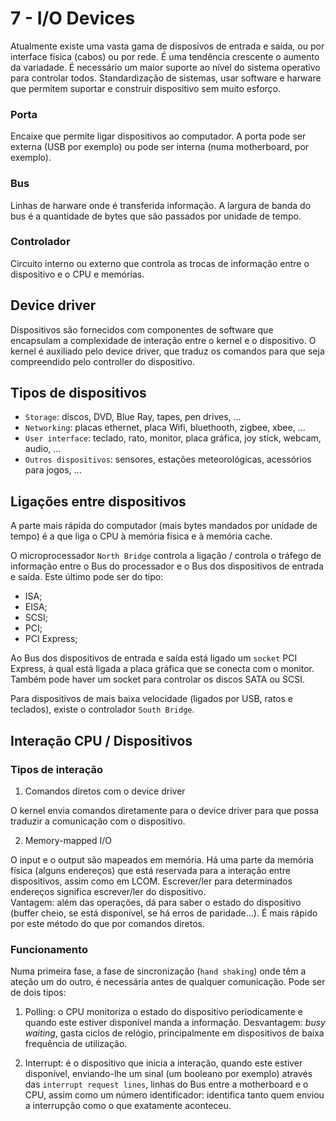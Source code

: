 # 7 - I/O Devices

Atualmente existe uma vasta gama de disposivos de entrada e saída, ou por interface física (cabos) ou por rede. É uma tendência crescente o aumento da variadade. É necessário um maior suporte ao nível do sistema operativo para controlar todos. Standardização de sistemas, usar software e harware que permitem suportar e construir dispositivo sem muito esforço.  

### Porta

Encaixe que permite ligar dispositivos ao computador. A porta pode ser externa (USB por exemplo) ou pode ser interna (numa motherboard, por exemplo).

### Bus

Linhas de harware onde é transferida informação. A largura de banda do bus é a quantidade de bytes que são passados por unidade de tempo.

### Controlador

Circuito interno ou externo que controla as trocas de informação entre o dispositivo e o CPU e memórias. 

## Device driver

Dispositivos são fornecidos com componentes de software que encapsulam a complexidade de interação entre o kernel e o dispositivo. O kernel é auxiliado pelo device driver, que traduz os comandos para que seja compreendido pelo controller do dispositivo.

## Tipos de dispositivos

- `Storage`: discos, DVD, Blue Ray, tapes, pen drives, ...
- `Networking`: placas ethernet, placa Wifi, bluethooth, zigbee, xbee, ...
- `User interface`: teclado, rato, monitor, placa gráfica, joy stick, webcam, audio, ...
- `Outros dispositivos`: sensores, estações meteorológicas, acessórios para jogos, ...

## Ligações entre dispositivos

A parte mais rápida do computador (mais bytes mandados por unidade de tempo) é a que liga o CPU à memória física e à memória cache. 

O microprocessador `North Bridge` controla a ligação / controla o tráfego de informação entre o Bus do processador e o Bus dos dispositivos de entrada e saída. Este último pode ser do tipo:
- ISA;
- EISA;
- SCSI;
- PCI;
- PCI Express;

Ao Bus dos dispositivos de entrada e saída está ligado um `socket` PCI Express, à qual está ligada a placa gráfica que se conecta com o monitor. Também pode haver um socket para controlar os discos SATA ou SCSI.

Para dispositivos de mais baixa velocidade (ligados por USB, ratos e teclados), existe o controlador `South Bridge`.

## Interação CPU / Dispositivos

### Tipos de interação

1. Comandos diretos com o device driver

O kernel envia comandos diretamente para o device driver para que possa traduzir a comunicação com o dispositivo.

2. Memory-mapped I/O

O input e o output são mapeados em memória. Há uma parte da memória física (alguns endereços) que está reservada para a interação entre dispositivos, assim como em LCOM. Escrever/ler para determinados endereços significa escrever/ler do dispositivo.<br>
Vantagem: além das operações, dá para saber o estado do dispositivo (buffer cheio, se está disponível, se há erros de paridade...). É mais rápido por este método do que por comandos diretos.

### Funcionamento

Numa primeira fase, a fase de sincronização (`hand shaking`) onde têm a ateção um do outro, é necessária antes de qualquer comunicação. Pode ser de dois tipos:

1. Polling: o CPU monitoriza o estado do dispositivo periodicamente e quando este estiver disponível manda a informação. Desvantagem: *busy waiting*, gasta ciclos de relógio, principalmente em dispositivos de baixa frequência de utilização.

2. Interrupt: é o dispositivo que inicia a interação, quando este estiver disponível, enviando-lhe um sinal (um booleano por exemplo) através das `interrupt request lines`, linhas do Bus entre a motherboard e o CPU, assim como um número identificador: identifica tanto quem enviou a interrupção como o que exatamente aconteceu.